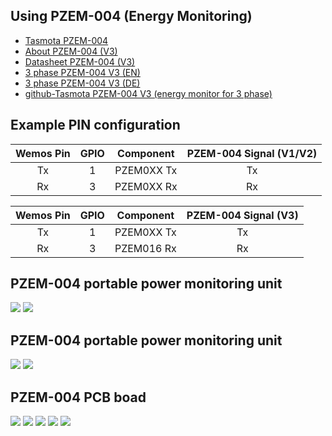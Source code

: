 ## Using PZEM-004 (Energy Monitoring)

 - [Tasmota PZEM-004](https://tasmota.github.io/docs/PZEM-0XX/)
 - [About PZEM-004 (V3)](https://innovatorsguru.com/pzem-004t-v3/)
 - [Datasheet PZEM-004 (V3)](https://innovatorsguru.com/wp-content/uploads/2019/06/PZEM-004T-V3.0-Datasheet-User-Manual.pdf)
 - [3 phase PZEM-004 V3 (EN)](https://zorruno.com/w/EnergyMonitoringPZEM004T)
 - [3 phase PZEM-004 V3 (DE)](https://forum.iobroker.net/topic/28453/tutorial-pzem-004t-3-phasen-%C3%BCberwachung)
 - [github-Tasmota PZEM-004 V3 (energy monitor for 3 phase)](https://github.com/arendst/Tasmota/issues/2315)
 
## Example PIN configuration 
 
 Wemos Pin|GPIO|Component|PZEM-004 Signal (V1/V2)
:-:|:-:|:-:|:-:
Tx|1|PZEM0XX Tx|Tx
Rx|3|PZEM0XX Rx|Rx

 Wemos Pin|GPIO|Component|PZEM-004 Signal (V3)
:-:|:-:|:-:|:-:
Tx|1|PZEM0XX Tx|Tx
Rx|3|PZEM016 Rx|Rx

 ## PZEM-004 portable power monitoring unit
![](https://raw.githubusercontent.com/TrDA-hab/Projects/master/PZEM%2BESP-01S/PZEM-831.jpg)
![](https://github.com/TrDA-hab/Projects/blob/master/PZEM%2BESP-01S/20200814_155649.jpg)

 ## PZEM-004 portable power monitoring unit
![](https://raw.githubusercontent.com/TrDA-hab/Projects/master/PZEM%2BESP-01S/PZEM-841.jpg)
![](https://github.com/TrDA-hab/Projects/blob/master/PZEM%2BESP-01S/20200814_155649.jpg)

 ## PZEM-004 PCB boad
![](https://raw.githubusercontent.com/TrDA-hab/Projects/master/PZEM%2BESP-01S/Schematic_ESP-01s%20board%20to%20PZEM-004_2020-08-30_14-03-34.png)
![](https://raw.githubusercontent.com/TrDA-hab/Projects/master/PZEM%2BESP-01S/20200814_155649.jpg)
![](https://raw.githubusercontent.com/TrDA-hab/Projects/master/PZEM%2BESP-01S/PZEM004-1.jpg)
![](https://raw.githubusercontent.com/TrDA-hab/Projects/master/PZEM%2BESP-01S/PZEM004-2.jpg)
![](https://raw.githubusercontent.com/TrDA-hab/Projects/master/PZEM%2BESP-01S/PZEM004-3.jpg)

